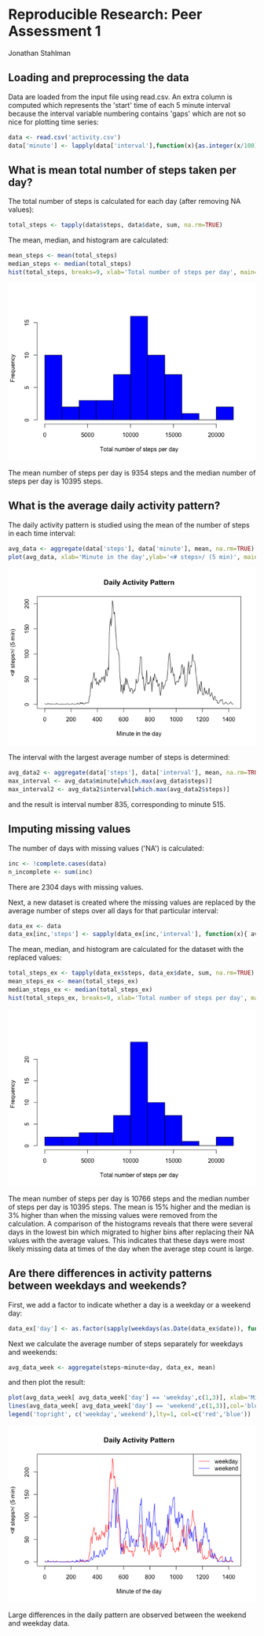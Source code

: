 # Reproducible Research: Peer Assessment 1
Jonathan Stahlman  


## Loading and preprocessing the data

Data are loaded from the input file using read.csv.  An extra column is computed which represents the 'start' time of each 5 minute interval because the interval variable numbering contains 'gaps' which are not so nice for plotting time series:

```r
data <- read.csv('activity.csv')
data['minute'] <- lapply(data['interval'],function(x){as.integer(x/100)*60 + x%%100})
```

## What is mean total number of steps taken per day?

The total number of steps is calculated for each day (after removing NA values):

```r
total_steps <- tapply(data$steps, data$date, sum, na.rm=TRUE)
```

The mean, median, and histogram are calculated:

```r
mean_steps <- mean(total_steps)
median_steps <- median(total_steps)
hist(total_steps, breaks=9, xlab='Total number of steps per day', main='', col='blue')
```

![](PA1_template_files/figure-html/unnamed-chunk-3-1.png) 

The mean number of steps per day is 9354 steps and the median number of steps per day is 10395 steps.

## What is the average daily activity pattern?

The daily activity pattern is studied using the mean of the number of steps in each time interval:

```r
avg_data <- aggregate(data['steps'], data['minute'], mean, na.rm=TRUE)
plot(avg_data, xlab='Minute in the day',ylab='<# steps>/ (5 min)', main='Daily Activity Pattern', type='l')
```

![](PA1_template_files/figure-html/unnamed-chunk-4-1.png) 

The interval with the largest average number of steps is determined:

```r
avg_data2 <- aggregate(data['steps'], data['interval'], mean, na.rm=TRUE)
max_interval <- avg_data$minute[which.max(avg_data$steps)]
max_interval2 <- avg_data2$interval[which.max(avg_data2$steps)]
```

and the result is interval number 835, corresponding to minute 515.

## Imputing missing values

The number of days with missing values ('NA') is calculated:

```r
inc <- !complete.cases(data)
n_incomplete <- sum(inc)
```
There are 2304 days with missing values.

Next, a new dataset is created where the missing values are replaced by the average number of steps over all days for that particular interval:

```r
data_ex <- data
data_ex[inc,'steps'] <- sapply(data_ex[inc,'interval'], function(x){ avg_data2[avg_data2['interval']==x,'steps'] })
```

The mean, median, and histogram are calculated for the dataset with the replaced values:

```r
total_steps_ex <- tapply(data_ex$steps, data_ex$date, sum, na.rm=TRUE)
mean_steps_ex <- mean(total_steps_ex)
median_steps_ex <- median(total_steps_ex)
hist(total_steps_ex, breaks=9, xlab='Total number of steps per day', main='', col='blue')
```

![](PA1_template_files/figure-html/unnamed-chunk-8-1.png) 

The mean number of steps per day is 10766 steps and the median number of steps per day is 10395 steps.  The mean is 15% higher and the median is 3% higher than when the missing values were removed from the calculation. A comparison of the histograms reveals that there were several days in the lowest bin which migrated to higher bins after replacing their NA values with the average values.  This indicates that these days were most likely missing data at times of the day when the average step count is large.

## Are there differences in activity patterns between weekdays and weekends?

First, we add a factor to indicate whether a day is a weekday or a weekend day:


```r
data_ex['day'] <- as.factor(sapply(weekdays(as.Date(data_ex$date)), function(x){ if (x=="Sunday" || x=="Saturday"){"weekend"} else "weekday"}))
```

Next we calculate the average number of steps separately for weekdays and weekends:

```r
avg_data_week <- aggregate(steps~minute+day, data_ex, mean)
```

and then plot the result:

```r
plot(avg_data_week[ avg_data_week['day'] == 'weekday',c(1,3)], xlab='Minute of the day',ylab='<# steps>/ (5 min)', main='Daily Activity Pattern', type='l',col='red')
lines(avg_data_week[ avg_data_week['day'] == 'weekend',c(1,3)],col='blue')
legend('topright', c('weekday','weekend'),lty=1, col=c('red','blue'))
```

![](PA1_template_files/figure-html/unnamed-chunk-11-1.png) 

Large differences in the daily pattern are observed between the weekend and weekday data.
